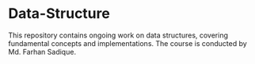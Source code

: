 # Data-Structure
This repository contains ongoing work on data structures, covering fundamental concepts and implementations. The course is conducted by Md. Farhan Sadique.
